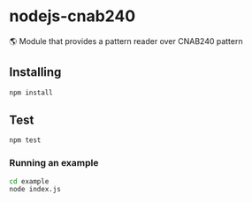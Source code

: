 # nodejs-cnab240
:earth_americas: Module that provides a pattern reader over CNAB240 pattern

## Installing
```sh
npm install
```
## Test
```sh
npm test
```
### Running an example
```sh
cd example
node index.js
```
